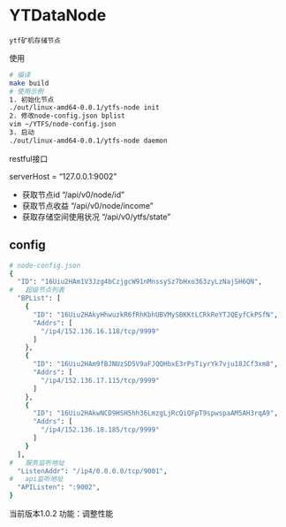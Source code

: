 # YTDataNode

```
ytf矿机存储节点
```

使用
```bash
# 编译
make build
# 使用示例
1. 初始化节点
./out/linux-amd64-0.0.1/ytfs-node init
2. 修改node-config.json bplist 
vim ~/YTFS/node-config.json 
3. 启动
./out/linux-amd64-0.0.1/ytfs-node daemon
```

restful接口

serverHost = “127.0.0.1:9002”
+ 获取节点id “/api/v0/node/id”
+ 获取节点收益 “/api/v0/node/income”
+ 获取存储空间使用状况 “/api/v0/ytfs/state”

## config
```bash
# node-config.json
{
  "ID": "16Uiu2HAm1V3Jzg4bCzjgcW91nMnssySz7bHxo363zyLzNajSH6QN",
#   超级节点列表
  "BPList": [
    {
      "ID": "16Uiu2HAkyHhwuzkR6fRhKbhUBVMySBKKtLCRkReYTJQEyfCkPSfN",
      "Addrs": [
        "/ip4/152.136.16.118/tcp/9999"
      ]
    },
    {
      "ID": "16Uiu2HAm9fBJNUzSD5V9aFJQQHbxE3rPsTiyrYk7vju18JCf3xm8",
      "Addrs": [
        "/ip4/152.136.17.115/tcp/9999"
      ]
    },
    {
      "ID": "16Uiu2HAkwNCD9HSH5hh36LmzgLjRcQiQFpT9spwspaAM5AH3rqA9",
      "Addrs": [
        "/ip4/152.136.18.185/tcp/9999"
      ]
    }
  ],
#   服务监听地址
  "ListenAddr": "/ip4/0.0.0.0/tcp/9001",
#   api监听地址
  "APIListen": ":9002",
}

```

当前版本1.0.2 功能：调整性能
